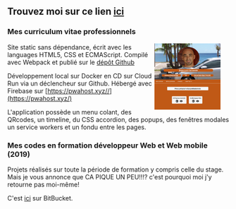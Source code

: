 ## Trouvez moi sur ce lien [ici](https://pwahost.xyz/)

### Mes curriculum vitae professionnels
<img align="right" style="margin:0 20px 10px 0;" src="https://github.com/Cursusdev/cv-pwahost/blob/master/img/PerformCV_1200w1200h.jpg?raw=true" alt="cv image" width="150" height="150"/>

Site static sans dépendance, écrit avec les languages HTML5, CSS et ECMAScript. Compilé avec Webpack  et publié sur le [dépôt Github](https://github.com/Cursusdev/cv-pwahost)

Développement local sur Docker en CD sur Cloud Run via un déclencheur sur Github. Hébergé avec Firebase sur [https://pwahost.xyz//](https://pwahost.xyz/)

L'application possède un menu colant, des QRcodes, un timeline, du CSS accordion, des popups, des fenêtres modales un service workers et un fondu entre les pages.

### Mes codes en formation développeur Web et Web mobile (2019)

Projets réalisés sur toute la période de formation y compris celle du stage.
Mais je vous annonce que CA PIQUE UN PEU!!!? c'est pourquoi moi j'y retourne pas moi-même!

C'est [ici](https://bitbucket.org/repo/all/1?name=cursusdev) sur BitBucket.

